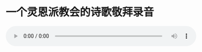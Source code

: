 # 一个灵恩派教会的诗歌敬拜录音

<audio style="width: 100%;" preload="false" controls controlslist="nodownload"><source src="http://file.simai.life/audio/mp3/old/26643.mp3" type="audio/mpeg">Your browser does not support the audio element.</audio>


